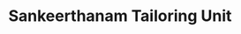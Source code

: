 ---
title: "Sankeerthanam Tailoring Unit"
url: /kollam/sankeerthanam-tailoring-unit/
shop: tailor
---